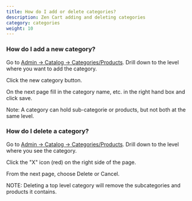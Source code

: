 ```yaml
---
title: How do I add or delete categories? 
description: Zen Cart adding and deleting categories 
category: categories
weight: 10
---
```


### How do I add a new category?

Go to [Admin -> Catalog -> Categories/Products](/user/admin_pages/catalog/categories/).  Drill down to the level where you want to add the category.  

Click the new category button.

On the next page fill in the category name, etc. in the right hand box and click save.

Note: A category can hold sub-categorie or products, but not both at the same level.

### How do I delete a category? 

Go to [Admin -> Catalog -> Categories/Products](/user/admin_pages/catalog/categories/).  Drill down to the level where you see the category.  

Click the "X" icon (red) on the right side of the page.

From the next page, choose Delete or Cancel.

NOTE: Deleting a top level category will remove the subcategories and products it contains.

